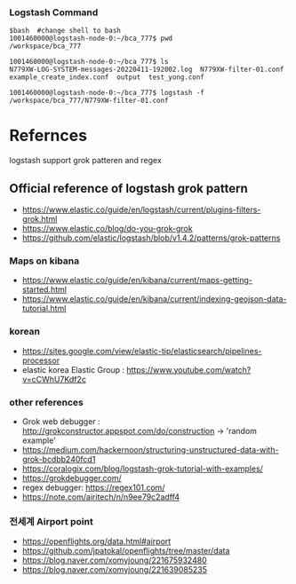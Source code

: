 ### Logstash Command

```
$bash  #change shell to bash 
1001460000@logstash-node-0:~/bca_777$ pwd
/workspace/bca_777

1001460000@logstash-node-0:~/bca_777$ ls
N779XW-LOG-SYSTEM-messages-20220411-192002.log  N779XW-filter-01.conf  example_create_index.conf  output  test_yong.conf

1001460000@logstash-node-0:~/bca_777$ logstash -f /workspace/bca_777/N779XW-filter-01.conf 

```

# Refernces
logstash support grok patteren and regex 

## Official reference of logstash grok pattern
- https://www.elastic.co/guide/en/logstash/current/plugins-filters-grok.html
- https://www.elastic.co/blog/do-you-grok-grok
- https://github.com/elastic/logstash/blob/v1.4.2/patterns/grok-patterns

### Maps on kibana
- https://www.elastic.co/guide/en/kibana/current/maps-getting-started.html
- https://www.elastic.co/guide/en/kibana/current/indexing-geojson-data-tutorial.html

### korean 
- https://sites.google.com/view/elastic-tip/elasticsearch/pipelines-processor
- elastic korea Elastic Group :  https://www.youtube.com/watch?v=cCWhU7Kdf2c

### other references 
- Grok web debugger : http://grokconstructor.appspot.com/do/construction -> 'random example' 
- https://medium.com/hackernoon/structuring-unstructured-data-with-grok-bcdbb240fcd1
- https://coralogix.com/blog/logstash-grok-tutorial-with-examples/
- https://grokdebugger.com/
- regex debugger: https://regex101.com/ 
- https://note.com/airitech/n/n9ee79c2adff4

### 전세계 Airport point
- https://openflights.org/data.html#airport​
- https://github.com/jpatokal/openflights/tree/master/data
- https://blog.naver.com/xomyjoung/221675932480
- https://blog.naver.com/xomyjoung/221639085235
